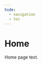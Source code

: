 ```yaml
---
hide:
  - navigation
  - toc
---
```


# Home

Home page text.

<!-- 
To include images, add:
![Title of image](assets/image.png){ width="300" }
-->